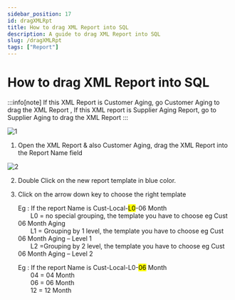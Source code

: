 ```yaml
---
sidebar_position: 17
id: dragXMLRpt
title: How to drag XML Report into SQL
description: A guide to drag XML Report into SQL
slug: /dragXMLRpt
tags: ["Report"]
---
```


# How to drag XML Report into SQL

:::info[note]
If this XML Report is Customer Aging, go Customer Aging to drag the XML Report , If this XML report is Supplier Aging Report, go to Supplier Aging to drag the XML Report
:::

![1](/img/report/dragXMLRpt/1.png) 

1. Open the XML Report & also Customer Aging, drag the XML Report into the Report Name field

![2](/img/report/dragXMLRpt/2.png) 

2. Double Click on the new report template in blue color.

3. Click on the arrow down key to choose the right template  

   Eg : If the report Name is Cust-Local-<mark>L0</mark>-06 Month  
   &emsp;&emsp;L0 = no special grouping, the template you have to choose eg Cust 06 Month Aging  
   &emsp;&emsp;L1 = Grouping by 1 level, the template you have to choose eg Cust 06 Month Aging – Level 1  
   &emsp;&emsp;L2 =Grouping by 2 level, the template you have to choose eg Cust 06 Month Aging – Level 2

   Eg : If the report Name is Cust-Local-L0-<mark>06</mark> Month  
   &emsp;&emsp;04 = 04 Month  
   &emsp;&emsp;06 = 06 Month  
   &emsp;&emsp;12 = 12 Month 